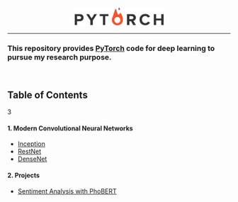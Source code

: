 <p align="center"><img width="40%" src="images/pytorch_logo.png" /></p>

---

### This repository provides [PyTorch](https://github.com/pytorch/pytorch) code for deep learning to pursue my research purpose.

<br/>

## Table of Contents
3
#### 1. Modern Convolutional Neural Networks
* [Inception](./Inception/main.py)
* [RestNet](./ResNet/main.py)
* [DenseNet](./DenseNet/main.py)

#### 2. Projects
* [Sentiment Analysis with PhoBERT](./Sentiment_Analysis/PhoBERT_K_Fold.ipynb)
